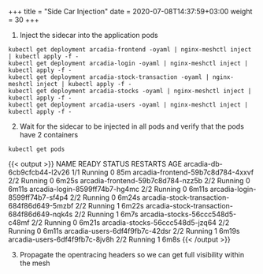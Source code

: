 +++
title = "Side Car Injection"
date = 2020-07-08T14:37:59+03:00
weight = 30
+++



1. Inject the sidecar into the application pods

```
kubectl get deployment arcadia-frontend -oyaml | nginx-meshctl inject | kubectl apply -f -
kubectl get deployment arcadia-login -oyaml | nginx-meshctl inject | kubectl apply -f -
kubectl get deployment arcadia-stock-transaction -oyaml | nginx-meshctl inject | kubectl apply -f -
kubectl get deployment arcadia-stocks -oyaml | nginx-meshctl inject | kubectl apply -f -
kubectl get deployment arcadia-users -oyaml | nginx-meshctl inject | kubectl apply -f -
```

2. Wait for the sidecar to be injected in all pods and verify that the pods have 2 containers

```
kubectl get pods
```

{{< output >}}
NAME                                         READY   STATUS    RESTARTS   AGE
arcadia-db-6cb9cfcb44-l2v26                  1/1     Running   0          85m
arcadia-frontend-59b7c8d784-4xxvf            2/2     Running   0          6m25s
arcadia-frontend-59b7c8d784-nzz5b            2/2     Running   0          6m11s
arcadia-login-8599ff74b7-hg4mc               2/2     Running   0          6m11s
arcadia-login-8599ff74b7-sf4p4               2/2     Running   0          6m24s
arcadia-stock-transaction-684f86d649-5mzbf   2/2     Running   1          6m22s
arcadia-stock-transaction-684f86d649-nqk4s   2/2     Running   1          6m7s
arcadia-stocks-56ccc548d5-c48mf              2/2     Running   0          6m21s
arcadia-stocks-56ccc548d5-jzq64              2/2     Running   0          6m11s
arcadia-users-6df4f9fb7c-42dsr               2/2     Running   1          6m19s
arcadia-users-6df4f9fb7c-8jv8h               2/2     Running   1          6m8s
{{< /output >}}

3. Propagate the opentracing headers so we can get full visibility within the mesh

